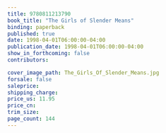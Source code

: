 ```yaml
---
title: 9780811213790
book_title: "The Girls of Slender Means"
binding: paperback
published: true
date: 1998-04-01T06:00:00-04:00
publication_date: 1998-04-01T06:00:00-04:00
show_in_forthcoming: false
contributors:

cover_image_path: The_Girls_Of_Slender_Means.jpg
forsale: false
saleprice:
shipping_charge:
price_us: 11.95
price_cn:
trim_size:
page_count: 144
---
```


